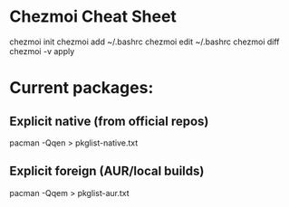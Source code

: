 # Chezmoi Cheat Sheet
chezmoi init
chezmoi add ~/.bashrc
chezmoi edit ~/.bashrc
chezmoi diff
chezmoi -v apply

# Current packages:

## Explicit native (from official repos)
pacman -Qqen > pkglist-native.txt

## Explicit foreign (AUR/local builds)
pacman -Qqem > pkglist-aur.txt

